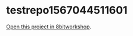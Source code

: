 testrepo1567044511601
=====

[Open this project in 8bitworkshop](http://8bitworkshop.com/redir.html?platform=_TEST&githubURL=https%3A%2F%2Fgithub.com%2Fpzpinfo%2Ftestrepo1567044511601&file=main.asm).
